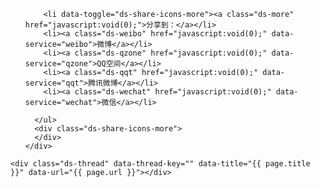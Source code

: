 <div class="ds-share" data-thread-key="" data-title="{{ page.title }}" data-images="" data-content="{{ content }}" data-url="{{ page.url }}">
    <div class="ds-share-inline">
      <ul  class="ds-share-icons-16">
      	
      	<li data-toggle="ds-share-icons-more"><a class="ds-more" href="javascript:void(0);">分享到：</a></li>
        <li><a class="ds-weibo" href="javascript:void(0);" data-service="weibo">微博</a></li>
        <li><a class="ds-qzone" href="javascript:void(0);" data-service="qzone">QQ空间</a></li>
        <li><a class="ds-qqt" href="javascript:void(0);" data-service="qqt">腾讯微博</a></li>
        <li><a class="ds-wechat" href="javascript:void(0);" data-service="wechat">微信</a></li>
      	
      </ul>
      <div class="ds-share-icons-more">
      </div>
    </div>
 </div>

<!-- 多说评论框 start -->
	<div class="ds-thread" data-thread-key="" data-title="{{ page.title }}" data-url="{{ page.url }}"></div>
<!-- 多说评论框 end -->
<!-- 多说公共JS代码 start (一个网页只需插入一次) -->
<script type="text/javascript">
var duoshuoQuery = {short_name:"xlvector"};
	(function() {
		var ds = document.createElement('script');
		ds.type = 'text/javascript';ds.async = true;
		ds.src = (document.location.protocol == 'https:' ? 'https:' : 'http:') + '//static.duoshuo.com/embed.js';
		ds.charset = 'UTF-8';
		(document.getElementsByTagName('head')[0] 
		 || document.getElementsByTagName('body')[0]).appendChild(ds);
	})();
	</script>
<!-- 多说公共JS代码 end -->